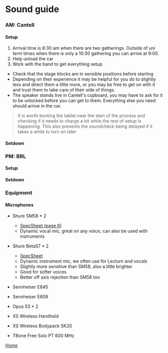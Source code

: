 # Sound guide

### AM: Cantell

#### Setup

1. Arrival time is 8:30 am when there are two gatherings. Outside of uni term times when there is only a 10:30 gathering you can arrive at 9:00.
2. Help unload the car
3. Work with the band to get everything setup
  - Check that the stage blocks are in sensible positions before starting
  - Depending on their experience it may be helpful for you do to slightly less and direct them a little more, or you may be free to get on with it and trust them to take care of their side of things.
  - The speaker stands live in Cantell's cupboard, you may have to ask for it to be unlocked before you can get to them. Everything else you need should arrive in the car.

  > It is worth booting the tablet near the start of the process and checking if it needs to charge a bit while the rest of setup is happening.
  > This also prevents the soundcheck being delayed if it takes a while to turn on later

#### Setdown


### PM: BRL
#### Setup
#### Setdown

### Equipment

#### Microphones

- Shure SM58 * 2

  - [SpecSheet (page 6)](https://pubs-api.shure.com/file/260007)
  - Dynamic vocal mic, great on any voice, can also be used with instruments
 
- Shure Beta57 * 2

  - [SpecSheet](https://content-files.shure.com/Pubs/BETA57A/beta57a-specification-sheet-english.pdf)
  - Dynamic instrument mic, we often use for Lecturn and vocals
  - Slightly more sensitive than SM58, also a little brighter
  - Good for softer voices
  - Better off axis rejection than SM58 too

- Sennheiser E845
- Sennheiser E609
- Opus 53 * 2
- XS Wireless Handheld
- XS Wireless Bodypack SK20
- TBone Free Solo PT 600 MHz

[Home](README.md)
